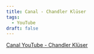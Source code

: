 ```yaml
---
title: Canal - Chandler Klüser
tags:
  - YouTube
draft: false
---
```


[Canal YouTube - Chandler Klüser](https://www.youtube.com/@chandlerkluser)